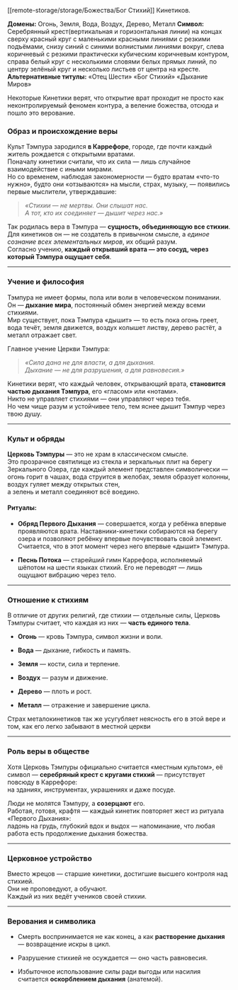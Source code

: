 [[remote-storage/storage/Божества/Бог Стихий]] Кинетиков.

**Домены:** Огонь, Земля, Вода, Воздух, Дерево, Металл
**Символ:** Серебрянный крест(вертикальная и горизонтальная линии) на концах сверху красный круг с маленькими красными линиями с резкими подъёмами, снизу синий с синими волнистыми линиями вокруг, слева коричневый с резкими практически кубическим коричневым контуром, справа белый круг с несколькими словями белых прямых линий, по центру зелёный круг и несколько листьев от центра на кресте. 
**Альтернативные титулы:** «Отец Шести» «Бог Стихий» «Дыхание Миров»

Некоторые Кинетики верят, что открытие врат проходит не просто как неконтролируемый феномен контура, а веление божества, отсюда и пошло это верование.

### Образ и происхождение веры

Культ Тэмпура зародился **в Каррефоре**, городе, где почти каждый житель рождается с открытыми вратами.  
Поначалу кинетики считали, что их сила — лишь случайное взаимодействие с иными мирами.  
Но со временем, наблюдая закономерности — будто вратам «что-то нужно», будто они «отзываются» на мысли, страх, музыку, — появились первые мыслители, утверждавшие:

> _«Стихии — не мертвы. Они слышат нас.  
> А тот, кто их соединяет — дышит через нас.»_

Так родилась вера в Тэмпура — **сущность, объединяющую все стихии**.  
Для кинетиков он — не создатель в привычном смысле, а _единое сознание всех элементальных миров_, их общий разум.  
Согласно учению, **каждый открывший врата — это сосуд, через который Тэмпура ощущает себя**.

---

### Учение и философия

Тэмпура не имеет формы, пола или воли в человеческом понимании.  
Он — **дыхание мира**, постоянный обмен энергией между всеми стихиями.  
Мир существует, пока Тэмпура «дышит» — то есть пока огонь греет, вода течёт, земля движется, воздух колышет листву, дерево растёт, а металл отражает свет.

Главное учение Церкви Тэмпура:

> _«Сила дана не для власти, а для дыхания.  
> Дыхание — не для разрушения, а для равновесия.»_

Кинетики верят, что каждый человек, открывающий врата, **становится частью дыхания Тэмпура**, его «гласом» или «нотами».  
Никто не управляет стихиями — они управляют через тебя.  
Но чем чище разум и устойчивее тело, тем яснее дышит Тэмпур через твою душу.

---

### Культ и обряды

**Церковь Тэмпуры** — это не храм в классическом смысле.  
Это прозрачное святилище из стекла и зеркальных плит на берегу Зеркального Озера, где каждый элемент представлен символически —  
огонь горит в чашах, вода струится в желобах, земля образует колонны, воздух гуляет между открытых стен,  
а зелень и металл соединяют всё воедино.

#### Ритуалы:

- **Обряд Первого Дыхания** — совершается, когда у ребёнка впервые проявляются врата. Наставники-кинетики собираются на берегу озера и позволяют ребёнку впервые почувствовать свой элемент. Считается, что в этот момент через него впервые «дышит» Тэмпура.
    
- **Песнь Потока** — старейший гимн Каррефора, исполняемый шёпотом на шести языках стихий. Его не переводят — лишь ощущают вибрацию через тело.
    

---

### Отношение к стихиям

В отличие от других религий, где стихии — отдельные силы, Церковь Тэмпуры считает, что каждая из них — **часть единого тела**.

- **Огонь** — кровь Тэмпура, символ жизни и воли.
    
- **Вода** — дыхание, гибкость и память.
    
- **Земля** — кости, сила и терпение.
    
- **Воздух** — разум и движение.
    
- **Дерево** — плоть и рост.
    
- **Металл** — отражение и завершение цикла.
    

Страх металокинетиков так же усугубляет неясность его в этой вере и том, как его легко забывают в местной церкви

---

### Роль веры в обществе

Хотя Церковь Тэмпуры официально считается «местным культом», её символ — **серебряный крест с кругами стихий** — присутствует повсюду в Каррефоре:  
на зданиях, инструментах, украшениях и даже посуде.

Люди не молятся Тэмпуру, а **созерцают** его.  
Работая, готовя, крафтя — каждый кинетик повторяет жест из ритуала «Первого Дыхания»:  
ладонь на грудь, глубокий вдох и выдох — напоминание, что любая работа есть продолжение дыхания божества.

---

### Церковное устройство

Вместо жрецов — старшие кинетики, достигшие высшего контроля над стихией.  
Они не проповедуют, а обучают.  
Каждый из них ведёт учеников своей стихии.


---

### Верования и символика

- Смерть воспринимается не как конец, а как **растворение дыхания** — возвращение искры в цикл.
    
- Разрушение стихией не осуждается — оно часть равновесия.
    
- Избыточное использование силы ради выгоды или насилия считается **оскорблением дыхания** (анатемой).